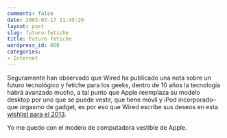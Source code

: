 ```yaml
---
comments: false
date: 2003-03-17 11:45:29
layout: post
slug: futuro-fetiche
title: Futuro fetiche
wordpress_id: 880
categories:
- Internet
---
```


Seguramente han observado que Wired ha publicado una nota sobre un futuro tecnológico y fetiche para los geeks, dentro de 10 años la tecnología habrá avanzado mucho, a tal punto que Apple reemplaza su modelo desktop por uno que se puede vestir, que tiene móvil y iPod incorporado–que orgasmo de gadget, es por eso que Wired escribe sus deseos en esta [wishlist para el 2013](http://www.wired.com/wired/archive/11.04/fetishwish.html).





Yo me quedo con el modelo de computadora vestible de Apple.




 
